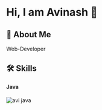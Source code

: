 
# Hi, I am Avinash 👋


## 🚀 About Me
Web-Developer


## 🛠 Skills
#### Java
![avi java](https://github.com/avinashsingh9140/Readme-example/assets/122303390/8de076b7-384d-4fcf-81df-2673a08678bb)

